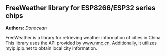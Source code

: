 ## FreeWeather library for ESP8266/ESP32 series chips

**Authors:**  *Donocean*

FreeWeather is a library for retrieving weather information of cities in China.
This library uses the API provided by www.nmc.cn. Additionally, it utilizes myip.ipip.net to obtain local city information.
